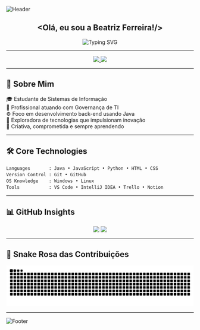 ![Header](https://capsule-render.vercel.app/api?type=waving&height=130&color=gradient&customColorList=20&section=header)

<h2 align="center">&lt;Olá, eu sou a Beatriz Ferreira!/&gt;</h2>

<p align="center">
  <img src="https://readme-typing-svg.herokuapp.com?font=Fira+Code&weight=600&size=24&duration=4000&color=FF69B4&lines=Full+Stack+Em+Java💖" alt="Typing SVG" />
</p>

---

<div align="center">
  <a href="https://www.linkedin.com/in/beatrizferreiradesouza">
    <img src="https://img.shields.io/badge/LinkedIn-FF69B4?style=for-the-badge&logo=linkedin&logoColor=white" />
  </a>
  <a href="[mailto:beah13.ferreira@gmail.com](https://mail.google.com/mail/u/0/?hl=pt-BR#search/one+oracle)">
    <img src="https://img.shields.io/badge/Gmail-FFB6C1?style=for-the-badge&logo=gmail&logoColor=white" />
  </a>
</div>

---

## 🌷 Sobre Mim

🎓 Estudante de Sistemas de Informação  
💼 Profissional atuando com Governança de TI  
⚙️ Foco em desenvolvimento back-end usando Java  
🚀 Exploradora de tecnologias que impulsionam inovação  
💖 Criativa, comprometida e sempre aprendendo

---

## 🛠️ Core Technologies

```txt
Languages       : Java • JavaScript • Python • HTML • CSS
Version Control : Git • GitHub
OS Knowledge    : Windows • Linux
Tools           : VS Code • IntelliJ IDEA • Trello • Notion
```

---
## 📊 GitHub Insights

<div align="center">
  <img src="https://github-readme-stats.vercel.app/api?username=BeaFSouza&show_icons=true&theme=pink&include_all_commits=true&count_private=true" height="150" />
  <img src="https://github-readme-stats.vercel.app/api/top-langs?username=BeaFSouza&layout=compact&theme=pink" height="150" />
</div>

---

## 🐍 Snake Rosa das Contribuições

<p align="center">
  <picture>
    <source media="(prefers-color-scheme: dark)" srcset="https://raw.githubusercontent.com/BeaFSouza/BeaFSouza/output/github-contribution-grid-snake-dark.svg" />
    <source media="(prefers-color-scheme: light)" srcset="https://raw.githubusercontent.com/BeaFSouza/BeaFSouza/output/github-contribution-grid-snake.svg" />
    <img alt="github contribution snake" src="https://raw.githubusercontent.com/BeaFSouza/BeaFSouza/output/github-contribution-grid-snake.svg" />
  </picture>
</p>

---
![Footer](https://capsule-render.vercel.app/api?type=waving&height=130&color=gradient&customColorList=20&section=footer)



